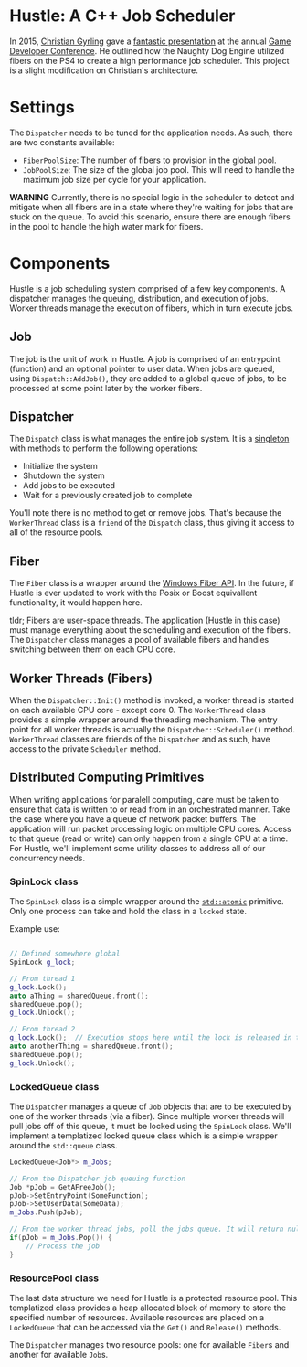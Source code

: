 # Hustle: A C++ Job Scheduler

In 2015, [Christian Gyrling](https://twitter.com/cgyrling) gave a [fantastic presentation](https://www.gdcvault.com/play/1022186/Parallelizing-the-Naughty-Dog-Engine) at the annual 
[Game Developer Conference](https://gdconf.com/). He outlined how the Naughty Dog Engine utilized fibers on the PS4 to create a high performance
job scheduler. This project is a slight modification on Christian's architecture. 

# Settings
The `Dispatcher` needs to be tuned for the application needs. As such, there are two constants available: 
- `FiberPoolSize`: The number of fibers to provision in the global pool. 
- `JobPoolSize`: The size of the global job pool. This will need to handle the maximum job size per cycle for your application.

__WARNING__ Currently, there is no special logic in the scheduler to detect and mitigate when all fibers are in a state where they're waiting for jobs 
that are stuck on the queue. To avoid this scenario, ensure there are enough fibers in the pool to handle the high water mark for fibers. 

# Components
Hustle is a job scheduling system comprised of a few key components. A dispatcher manages the queuing, distribution, and execution of jobs. Worker threads 
manage the execution of fibers, which in turn execute jobs. 

## Job
The job is the unit of work in Hustle. A job is comprised of an entrypoint (function) and an optional pointer to user data. When jobs are queued, using
`Dispatch::AddJob()`, they are added to a global queue of jobs, to be processed at some point later by the worker fibers.

## Dispatcher
The `Dispatch` class is what manages the entire job system. It is a [singleton](https://en.wikipedia.org/wiki/Singleton_pattern) with methods 
to perform the following operations:
- Initialize the system
- Shutdown the system
- Add jobs to be executed
- Wait for a previously created job to complete

You'll note there is no method to get or remove jobs. That's because the `WorkerThread` class is a `friend` of the `Dispatch` class, thus giving it
access to all of the resource pools. 

## Fiber
The `Fiber` class is a wrapper around the [Windows Fiber API](https://docs.microsoft.com/en-us/windows/win32/procthread/fibers). In the future, if 
Hustle is ever updated to work with the Posix or Boost equivallent functionality, it would happen here. 

tldr; Fibers are user-space threads. The application (Hustle in this case) must manage everything about the scheduling and execution of the fibers. 
The `Dispatcher` class manages a pool of available fibers and handles switching between them on each CPU core. 

## Worker Threads (Fibers)
When the `Dispatcher::Init()` method is invoked, a worker thread is started on each available CPU core - except core 0. The `WorkerThread` class
provides a simple wrapper around the threading mechanism. The entry point for all worker threads is actually the `Dispatcher::Scheduler()` method. 
`WorkerThread` classes are friends of the `Dispatcher` and as such, have access to the private `Scheduler` method. 

## Distributed Computing Primitives
When writing applications for paralell computing, care must be taken to ensure that data is written to or read from in an orchestrated manner. 
Take the case where you have a queue of network packet buffers. The application will run packet processing logic on multiple CPU cores. 
Access to that queue (read or write) can only happen from a single CPU at a time. For Hustle, we'll implement some utility classes 
to address all of our concurrency needs. 

### SpinLock class
The `SpinLock` class is a simple wrapper around the [`std::atomic`](https://en.cppreference.com/w/cpp/atomic/atomic) primitive. Only one process can
take and hold the class in a `locked` state. 

Example use:
```c++

// Defined somewhere global
SpinLock g_lock;

// From thread 1
g_lock.Lock();
auto aThing = sharedQueue.front();
sharedQueue.pop();
g_lock.Unlock();

// From thread 2
g_lock.Lock();	// Execution stops here until the lock is released in thread 1
auto anotherThing = sharedQueue.front();
sharedQueue.pop();
g_lock.Unlock();
```

### LockedQueue class
The `Dispatcher` manages a queue of `Job` objects that are to be executed by one of the worker threads (via a fiber). Since multiple worker threads
will pull jobs off of this queue, it must be locked using the `SpinLock` class. We'll implement a templatized locked queue class which is a simple wrapper
around the `std::queue` class. 

```c++
LockedQueue<Job*> m_Jobs;

// From the Dispatcher job queuing function
Job *pJob = GetAFreeJob();
pJob->SetEntryPoint(SomeFunction);
pJob->SetUserData(SomeData);
m_Jobs.Push(pJob);

// From the worker thread jobs, poll the jobs queue. It will return nullptr if there are no jobs. 
if(pJob = m_Jobs.Pop()) {
	// Process the job
}
```

### ResourcePool class

The last data structure we need for Hustle is a protected resource pool. This templatized class provides a heap allocated block of memory to store
the specified number of resources. Available resources are placed on a `LockedQueue` that can be accessed via the `Get()` and `Release()` methods. 

The `Dispatcher` manages two resource pools: one for available `Fiber`s and another for available `Job`s. 